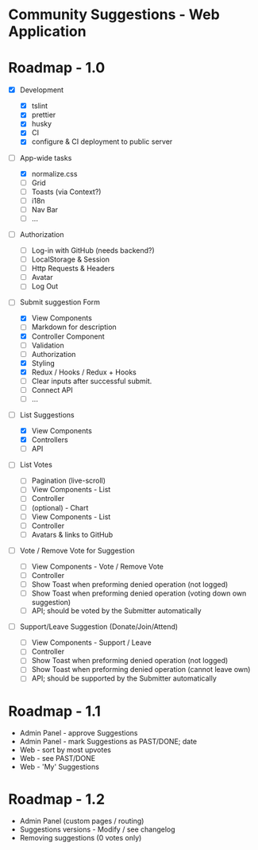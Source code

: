 # Community Suggestions - Web Application

# Roadmap - 1.0

- [x] Development

  - [x] tslint
  - [x] prettier
  - [x] husky
  - [x] CI
  - [x] configure & CI deployment to public server

- [ ] App-wide tasks

  - [x] normalize.css
  - [ ] Grid
  - [ ] Toasts (via Context?)
  - [ ] i18n
  - [ ] Nav Bar
  - [ ] ...

- [ ] Authorization

  - [ ] Log-in with GitHub (needs backend?)
  - [ ] LocalStorage & Session
  - [ ] Http Requests & Headers
  - [ ] Avatar
  - [ ] Log Out

- [ ] Submit suggestion Form

  - [x] View Components
  - [ ] Markdown for description
  - [x] Controller Component
  - [ ] Validation
  - [ ] Authorization
  - [x] Styling
  - [x] Redux / Hooks / Redux + Hooks
  - [ ] Clear inputs after successful submit.
  - [ ] Connect API
  - [ ] ...

- [ ] List Suggestions

  - [x] View Components
  - [x] Controllers
  - [ ] API

- [ ] List Votes

  - [ ] Pagination (live-scroll)
  - [ ] View Components - List
  - [ ] Controller
  - [ ] (optional) - Chart
  - [ ] View Components - List
  - [ ] Controller
  - [ ] Avatars & links to GitHub

- [ ] Vote / Remove Vote for Suggestion

  - [ ] View Components - Vote / Remove Vote
  - [ ] Controller
  - [ ] Show Toast when preforming denied operation (not logged)
  - [ ] Show Toast when preforming denied operation (voting down own suggestion)
  - [ ] API; should be voted by the Submitter automatically

- [ ] Support/Leave Suggestion (Donate/Join/Attend)
  - [ ] View Components - Support / Leave
  - [ ] Controller
  - [ ] Show Toast when preforming denied operation (not logged)
  - [ ] Show Toast when preforming denied operation (cannot leave own)
  - [ ] API; should be supported by the Submitter automatically

# Roadmap - 1.1

- Admin Panel - approve Suggestions
- Admin Panel - mark Suggestions as PAST/DONE; date
- Web - sort by most upvotes
- Web - see PAST/DONE
- Web - 'My' Suggestions

# Roadmap - 1.2

- Admin Panel (custom pages / routing)
- Suggestions versions - Modify / see changelog
- Removing suggestions (0 votes only)
